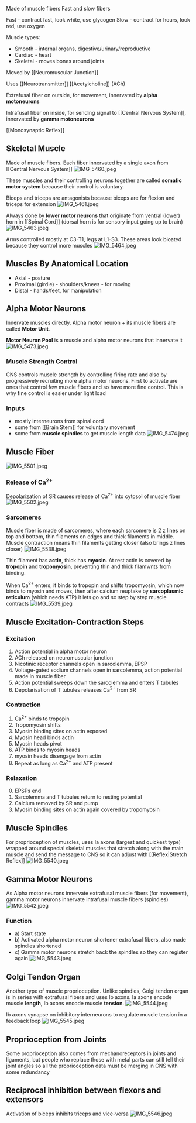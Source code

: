 Made of muscle fibers
Fast and slow fibers

Fast - contract fast, look white, use glycogen
Slow - contract for hours, look red, use oxygen

Muscle types:

* Smooth - internal organs, digestive/urinary/reproductive
* Cardiac - heart
* Skeletal - moves bones around joints

Moved by [[Neuromuscular Junction]]

Uses [[Neurotransmitter]] [[Acetylcholine]] (ACh)

Extrafusal fiber on outside, for movement, innervated by **alpha motoneurons**

Intrafusal fiber on inside, for sending signal to [[Central Nervous System]], innervated by **gamma motoneurons**

[[Monosynaptic Reflex]]

## Skeletal Muscle

Made of muscle fibers. Each fiber innervated by a single axon from [[Central Nervous System]]
![IMG_5460.jpeg](img_5460.jpeg)

These muscles and their controlling neurons together are called **somatic motor system** because their control is voluntary.

Biceps and triceps are antagonists because biceps are for flexion and triceps for extension
![IMG_5461.jpeg](img_5461.jpeg)

Always done by **lower motor neurons** that originate from ventral (lower) horn in [[Spinal Cord]] (dorsal horn is for sensory input going up to brain)
![IMG_5463.jpeg](img_5463.jpeg)

Arms controlled mostly at C3-T1, legs at L1-S3.
These areas look bloated because they control more muscles
![IMG_5464.jpeg](img_5464.jpeg)

## Muscles By Anatomical Location

* Axial - posture
* Proximal (girdle) - shoulders/knees - for moving
* Distal - hands/feet, for manipulation

## Alpha Motor Neurons

Innervate muscles directly. Alpha motor neuron + its muscle fibers are called **Motor Unit**.

**Motor Neuron Pool** is a muscle and alpha motor neurons that innervate it
![IMG_5473.jpeg](img_5473.jpeg)

### Muscle Strength Control

CNS controls muscle strength by controlling firing rate and also by progressively recruiting more alpha motor neurons. First to activate are ones that control few muscle fibers and so have more fine control. This is why fine control is easier under light load

### Inputs

* mostly interneurons from spinal cord
* some from [[Brain Stem]] for voluntary movement
* some from **muscle spindles** to get muscle length data
  ![IMG_5474.jpeg](img_5474.jpeg)

## Muscle Fiber

![IMG_5501.jpeg](img_5501.jpeg)

### Release of Ca<sup>2+</sup>

Depolarization of SR causes release of Ca<sup>2+</sup> into cytosol of muscle fiber
![IMG_5502.jpeg](img_5502.jpeg)

### Sarcomeres

Muscle fiber is made of sarcomeres, where each sarcomere is 2 z lines on top and bottom, thin filaments on edges and thick filaments in middle. Muscle contraction means thin filaments getting closer (also brings z lines closer)
![IMG_5538.jpeg](img_5538.jpeg)

Thin filament has **actin**, thick has **myosin**. At rest actin is covered by **tropopin** and **tropomyosin**, preventing thin and thick filamwnts from binding.

When Ca<sup>2+</sup> enters, it binds to tropopin and shifts tropomyosin, which now binds to myosin and moves, then after calcium reuptake by **sarcoplasmic reticulum** (which needs ATP) it lets go and so step by step muscle contracts
![IMG_5539.jpeg](img_5539.jpeg)

## Muscle Excitation-Contraction Steps

### Excitation

1. Action potential in alpha motor neuron
2. ACh released on neuromuscular junction
3. Nicotinic receptor channels open in sarcolemma, EPSP
4. Voltage-gated sodium channels open in sarcolemma, action potential made in muscle fiber
5. Action potential sweeps down the sarcolemma and enters T tubules
6. Depolarisation of T tubules releases Ca<sup>2+</sup> from SR

### Contraction

1. Ca<sup>2+</sup> binds to tropopin
2. Tropomyosin shifts
3. Myosin binding sites on actin exposed
4. Myosin head binds actin
5. Myosin heads pivot
6. ATP binds to myosin heads
7. myosin heads disengage from actin
8. Repeat as long as Ca<sup>2+</sup> and ATP present

### Relaxation

0. EPSPs end
1. Sarcolemma and T tubules return to resting potential
2. Calcium removed by SR and pump
3. Myosin binding sites on actin again covered by tropomyosin

## Muscle Spindles

For proprioception of muscles, uses Ia axons (largest and quickest type) wrapped around special skeletal muscles that stretch along with the main muscle and send the message to CNS so it can adjust with [[Reflex|Stretch Reflex]]
![IMG_5540.jpeg](img_5540.jpeg)

## Gamma Motor Neurons

As Alpha motor neurons innervate extrafusal muscle fibers (for movement), gamma motor neurons innervate intrafusal muscle fibers (spindles)
![IMG_5542.jpeg](img_5542.jpeg)

### Function

* a) Start state
* b) Activated alpha motor neuron shortener extrafusal fibers, also made spindles shortened
* c) Gamma motor neurons stretch back the spindles so they can register again
  ![IMG_5543.jpeg](img_5543.jpeg)

## Golgi Tendon Organ

Another type of muscle proprioception. Unlike spindles, Golgi tendon organ is in series with extrafusal fibers and uses Ib axons. Ia axons encode muscle **length**, Ib axons encode muscle **tension**.
![IMG_5544.jpeg](img_5544.jpeg)

Ib axons synapse on inhibitory interneurons to regulate muscle tension in a feedback loop
![IMG_5545.jpeg](img_5545.jpeg)

## Proprioception from Joints

Some proprioception also comes from mechanoreceptors in joints and ligaments, but people who replace those with metal parts can still tell their joint angles so all the proprioception data must be merging in CNS with some redundancy

## Reciprocal inhibition between flexors and extensors

Activation of biceps inhibits triceps and vice-versa
![IMG_5546.jpeg](img_5546.jpeg)
